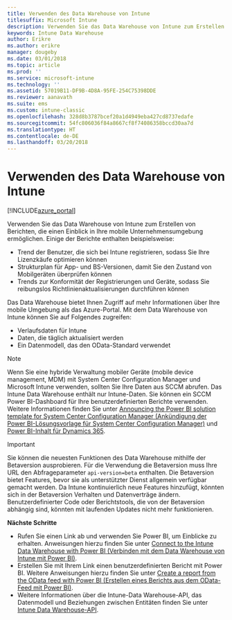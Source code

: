 ```yaml
---
title: Verwenden des Data Warehouse von Intune
titlesuffix: Microsoft Intune
description: Verwenden Sie das Data Warehouse von Intune zum Erstellen von Berichten, die einen Einblick in Ihre mobile Unternehmensumgebung ermöglichen.
keywords: Intune Data Warehouse
author: Erikre
ms.author: erikre
manager: dougeby
ms.date: 03/01/2018
ms.topic: article
ms.prod: ''
ms.service: microsoft-intune
ms.technology: ''
ms.assetid: 57019B11-DF9B-4D8A-95FE-254C75398DDE
ms.reviewer: aanavath
ms.suite: ems
ms.custom: intune-classic
ms.openlocfilehash: 328d8b3787bcef20a1d4949eba427cd8737edafe
ms.sourcegitcommit: 54fc806036f84a8667cf8f74086358bccd30aa7d
ms.translationtype: HT
ms.contentlocale: de-DE
ms.lasthandoff: 03/20/2018
---
```

# <a name="use-the-intune-data-warehouse"></a>Verwenden des Data Warehouse von Intune

[!INCLUDE[azure_portal](./includes/azure_portal.md)]

Verwenden Sie das Data Warehouse von Intune zum Erstellen von Berichten, die einen Einblick in Ihre mobile Unternehmensumgebung ermöglichen. Einige der Berichte enthalten beispielsweise:
-   Trend der Benutzer, die sich bei Intune registrieren, sodass Sie Ihre Lizenzkäufe optimieren können
-   Strukturplan für App- und BS-Versionen, damit Sie den Zustand von Mobilgeräten überprüfen können
-   Trends zur Konformität der Registrierungen und Geräte, sodass Sie reibungslos Richtlinienaktualisierungen durchführen können

Das Data Warehouse bietet Ihnen Zugriff auf mehr Informationen über Ihre mobile Umgebung als das Azure-Portal. Mit dem Data Warehouse von Intune können Sie auf Folgendes zugreifen:

  -  Verlaufsdaten für Intune
  -  Daten, die täglich aktualisiert werden
  -  Ein Datenmodell, das den OData-Standard verwendet

> [!Note]
> Wenn Sie eine hybride Verwaltung mobiler Geräte (mobile device management, MDM) mit System Center Configuration Manager und Microsoft Intune verwenden, sollten Sie Ihre Daten aus SCCM abrufen. Das Intune Data Warehouse enthält nur Intune-Daten. Sie können ein SCCM Power BI-Dashboard für Ihre benutzerdefinierten Berichte verwenden. Weitere Informationen finden Sie unter [Announcing the Power BI solution template for System Center Configuration Manager (Ankündigung der Power BI-Lösungsvorlage für System Center Configuration Manager)]( https://powerbi.microsoft.com/blog/sccm-solution-template) und [Power BI-Inhalt für Dynamics 365](https://docs.microsoft.com/dynamics365/unified-operations/dev-itpro/analytics/power-bi-home-page).


> [!Important]  
> Sie können die neuesten Funktionen des Data Warehouse mithilfe der Betaversion ausprobieren. Für die Verwendung die Betaversion muss Ihre URL den Abfrageparameter `api-version=beta` enthalten. Die Betaversion bietet Features, bevor sie als unterstützter Dienst allgemein verfügbar gemacht werden. Da Intune kontinuierlich neue Features hinzufügt, könnten sich in der Betaversion Verhalten und Datenverträge ändern. Benutzerdefinierter Code oder Berichtstools, die von der Betaversion abhängig sind, könnten mit laufenden Updates nicht mehr funktionieren.

**Nächste Schritte**

- Rufen Sie einen Link ab und verwenden Sie Power BI, um Einblicke zu erhalten. Anweisungen hierzu finden Sie unter [Connect to the Intune Data Warehouse with Power BI (Verbinden mit dem Data Warehouse von Intune mit Power BI)](reports-proc-get-a-link-powerbi.md).
- Erstellen Sie mit Ihrem Link einen benutzerdefinierten Bericht mit Power BI. Weitere Anweisungen hierzu finden Sie unter [Create a report from the OData feed with Power BI (Erstellen eines Berichts aus dem OData-Feed mit Power BI)](reports-proc-create-with-odata.md).
- Weitere Informationen über die Intune-Data Warehouse-API, das Datenmodell und Beziehungen zwischen Entitäten<!-- , and an example of creating a custom client to retrieve data,--> finden Sie unter [Intune Data Warehouse-API](reports-nav-intune-data-warehouse.md).